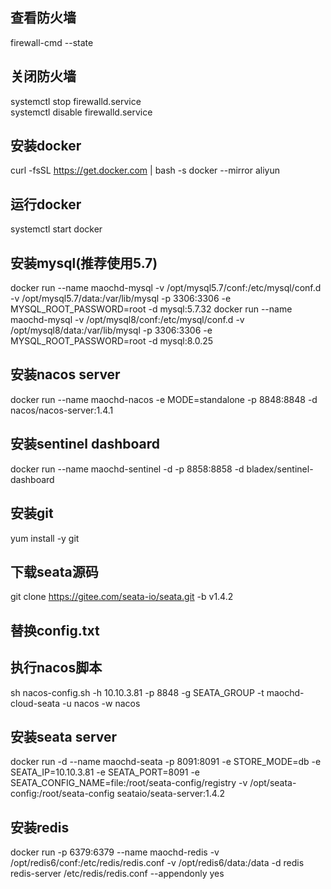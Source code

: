 ## 查看防火墙
firewall-cmd --state

## 关闭防火墙
systemctl stop firewalld.service\
systemctl disable firewalld.service

## 安装docker
curl -fsSL https://get.docker.com | bash -s docker --mirror aliyun

## 运行docker
systemctl start docker

## 安装mysql(推荐使用5.7)
docker run --name maochd-mysql -v /opt/mysql5.7/conf:/etc/mysql/conf.d -v /opt/mysql5.7/data:/var/lib/mysql -p 3306:3306 -e MYSQL_ROOT_PASSWORD=root -d mysql:5.7.32
docker run --name maochd-mysql -v /opt/mysql8/conf:/etc/mysql/conf.d -v /opt/mysql8/data:/var/lib/mysql -p 3306:3306 -e MYSQL_ROOT_PASSWORD=root -d mysql:8.0.25

## 安装nacos server
docker run --name maochd-nacos -e MODE=standalone -p 8848:8848 -d nacos/nacos-server:1.4.1

## 安装sentinel dashboard
docker run --name maochd-sentinel  -d -p 8858:8858 -d  bladex/sentinel-dashboard

## 安装git
yum install -y git

## 下载seata源码
git clone https://gitee.com/seata-io/seata.git -b v1.4.2

## 替换config.txt
## 执行nacos脚本
sh nacos-config.sh -h 10.10.3.81 -p 8848 -g SEATA_GROUP -t maochd-cloud-seata -u nacos -w nacos

## 安装seata server
docker run -d --name maochd-seata -p 8091:8091 -e STORE_MODE=db -e SEATA_IP=10.10.3.81 -e SEATA_PORT=8091 -e SEATA_CONFIG_NAME=file:/root/seata-config/registry -v /opt/seata-config:/root/seata-config seataio/seata-server:1.4.2

## 安装redis
docker run -p 6379:6379 --name maochd-redis -v /opt/redis6/conf:/etc/redis/redis.conf -v /opt/redis6/data:/data -d redis redis-server /etc/redis/redis.conf --appendonly yes